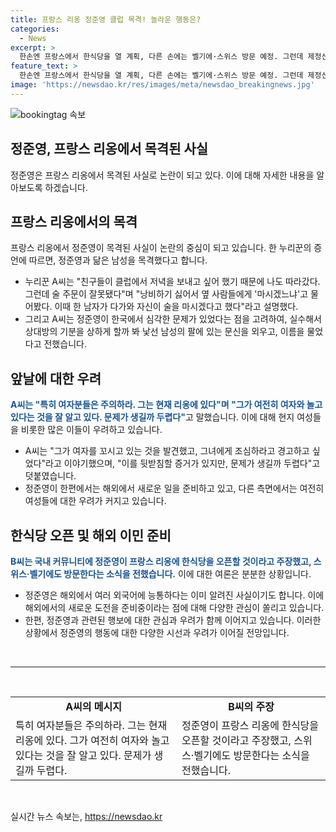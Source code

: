 ```yaml
---
title: 프랑스 리옹 정준영 클럽 목격! 놀라운 행동은?
categories:
  - News
excerpt: >
  한손엔 프랑스에서 한식당을 열 계획, 다른 손에는 벨기에·스위스 방문 예정. 그런데 제정신인지 의문의 인물과 목격 소식이 전해졌다. 프랑스 리옹에서 정준영을 목격한 사실이 밝혀졌는데, 그가 다가온 여성에게 경고를 하고, 알려진 모습과는 다른 평범한 모습을 보였다는 주장까지 제기되고 있다. 정준영은 해외 생활로 외국어 능통하며, 프랑스 레스토랑 오픈까지 시도한 것으로 전해졌지만, 여전히 논란의 중심에 서 있다.
feature_text: >
  한손엔 프랑스에서 한식당을 열 계획, 다른 손에는 벨기에·스위스 방문 예정. 그런데 제정신인지 의문의 인물과 목격 소식이 전해졌다. 프랑스 리옹에서 정준영을 목격한 사실이 밝혀졌는데, 그가 다가온 여성에게 경고를 하고, 알려진 모습과는 다른 평범한 모습을 보였다는 주장까지 제기되고 있다. 정준영은 해외 생활로 외국어 능통하며, 프랑스 레스토랑 오픈까지 시도한 것으로 전해졌지만, 여전히 논란의 중심에 서 있다.
image: 'https://newsdao.kr/res/images/meta/newsdao_breakingnews.jpg'
---
```


<p><img src="https://newsdao.kr/res/images/meta/newsdao_breakingnews.jpg" alt="bookingtag 속보" /></p>

<h2 data-ke-size="size26">정준영, 프랑스 리옹에서 목격된 사실</h2>

<p data-ke-size="size16">정준영은 프랑스 리옹에서 목격된 사실로 논란이 되고 있다. 이에 대해 자세한 내용을 알아보도록 하겠습니다.</p>

<h2 data-ke-size="size24">프랑스 리옹에서의 목격</h2>

<p data-ke-size="size16">프랑스 리옹에서 정준영이 목격된 사실이 논란의 중심이 되고 있습니다. 한 누리꾼의 증언에 따르면, 정준영과 닮은 남성을 목격했다고 합니다.</p>

<ul>
    <li>누리꾼 A씨는 "친구들이 클럽에서 저녁을 보내고 싶어 했기 때문에 나도 따라갔다. 그런데 술 주문이 잘못됐다"며 "낭비하기 싫어서 옆 사람들에게 '마시겠느냐'고 물어봤다. 이때 한 남자가 다가와 자신이 술을 마시겠다고 했다"라고 설명했다.</li>
    <li>그리고 A씨는 정준영이 한국에서 심각한 문제가 있었다는 점을 고려하여, 실수해서 상대방의 기분을 상하게 할까 봐 낯선 남성의 팔에 있는 문신을 외우고, 이름을 물었다고 전했습니다.</li>
</ul>

<h2 data-ke-size="size24">앞날에 대한 우려</h2>

<p data-ke-size="size16"><b><span style="color: #1a5490;">A씨는 "특히 여자분들은 주의하라. 그는 현재 리옹에 있다"며 "그가 여전히 여자와 놀고 있다는 것을 잘 알고 있다. 문제가 생길까 두렵다"</span></b>고 말했습니다. 이에 대해 현지 여성들을 비롯한 많은 이들이 우려하고 있습니다.</p>

<ul>
    <li>A씨는 "그가 여자를 꼬시고 있는 것을 발견했고, 그녀에게 조심하라고 경고하고 싶었다"라고 이야기했으며, "이를 뒷받침할 증거가 있지만, 문제가 생길까 두렵다"고 덧붙였습니다.</li>
    <li>정준영이 한편에서는 해외에서 새로운 일을 준비하고 있고, 다른 측면에서는 여전히 여성들에 대한 우려가 커지고 있습니다.</li>
</ul>

<h2 data-ke-size="size24">한식당 오픈 및 해외 이민 준비</h2>

<p data-ke-size="size16"><b><span style="color: #1a5490;">B씨는 국내 커뮤니티에 정준영이 프랑스 리옹에 한식당을 오픈할 것이라고 주장했고, 스위스·벨기에도 방문한다는 소식을 전했습니다.</span></b> 이에 대한 여론은 분분한 상황입니다.</p>

<ul>
    <li>정준영은 해외에서 여러 외국어에 능통하다는 이미 알려진 사실이기도 합니다. 이에 해외에서의 새로운 도전을 준비중이라는 점에 대해 다양한 관심이 쏠리고 있습니다.</li>
    <li>한편, 정준영과 관련된 행보에 대한 관심과 우려가 함께 이어지고 있습니다. 이러한 상황에서 정준영의 행동에 대한 다양한 시선과 우려가 이어질 전망입니다.</li>
</ul>

<p data-ke-size="size16">&nbsp;</p>

<hr>

<p data-ke-size="size16">&nbsp;</p>

<table>
    <tbody>
        <tr>
            <td style="text-align: center; height: 17px;"><b>A씨의 메시지</b></td>
            <td style="text-align: center; height: 17px;"><b>B씨의 주장</b></td>
        </tr>
        <tr>
            <td>특히 여자분들은 주의하라. 그는 현재 리옹에 있다. 그가 여전히 여자와 놀고 있다는 것을 잘 알고 있다. 문제가 생길까 두렵다.</td>
            <td>정준영이 프랑스 리옹에 한식당을 오픈할 것이라고 주장했고, 스위스·벨기에도 방문한다는 소식을 전했습니다.</td>
        </tr>
    </tbody>
</table>

<p data-ke-size="size16">&nbsp;</p>
실시간 뉴스 속보는, <a href="https://newsdao.kr" rel="dofollow">https://newsdao.kr</a>


